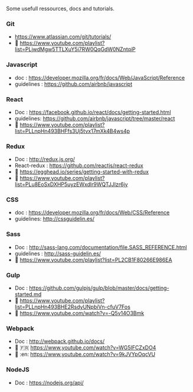 Some usefull ressources, docs and tutorials.

### Git

- https://www.atlassian.com/git/tutorials/
- :movie_camera: https://www.youtube.com/playlist?list=PLjwdMgw5TTLXuY5i7RW0QqGdW0NZntqiP


### Javascript

- doc : https://developer.mozilla.org/fr/docs/Web/JavaScript/Reference
- guidelines : https://github.com/airbnb/javascript


### React
- Doc : https://facebook.github.io/react/docs/getting-started.html
- guidelines: https://github.com/airbnb/javascript/tree/master/react
- :movie_camera: https://www.youtube.com/playlist?list=PLLnpHn493BHFfs3Uj5tvx17mXk4B4ws4p


### Redux

- Doc : http://redux.js.org/
- React-redux : https://github.com/reactjs/react-redux
- :movie_camera: https://egghead.io/series/getting-started-with-redux
- :movie_camera: https://www.youtube.com/playlist?list=PLu8EoSxDXHP5uyzEWxdlr9WQTJJIzr6jy


### CSS

- doc : https://developer.mozilla.org/fr/docs/Web/CSS/Reference
- guidelines: http://cssguidelin.es/


### Sass

- Doc : http://sass-lang.com/documentation/file.SASS_REFERENCE.html
- guidelines : http://sass-guidelin.es/
- :movie_camera: https://www.youtube.com/playlist?list=PL2CB1F80266E986EA


### Gulp

- Doc : https://github.com/gulpjs/gulp/blob/master/docs/getting-started.md
- :movie_camera: https://www.youtube.com/playlist?list=PLLnpHn493BHE2RsdyUNpbiVn-cfuV7Fos
- :movie_camera: https://www.youtube.com/watch?v=-Q5v14O3Bmk


### Webpack

- Doc : http://webpack.github.io/docs/
- :movie_camera: :fr: https://www.youtube.com/watch?v=WG5IFCZxDO4
- :movie_camera: :en: https://www.youtube.com/watch?v=9kJVYpOqcVU


### NodeJS

- Doc : https://nodejs.org/api/

